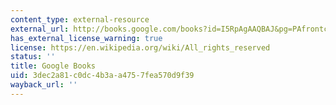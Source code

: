 ```yaml
---
content_type: external-resource
external_url: http://books.google.com/books?id=I5RpAgAAQBAJ&pg=PAfrontcover
has_external_license_warning: true
license: https://en.wikipedia.org/wiki/All_rights_reserved
status: ''
title: Google Books
uid: 3dec2a81-c0dc-4b3a-a475-7fea570d9f39
wayback_url: ''
---
```

